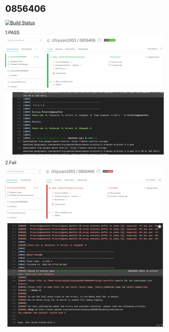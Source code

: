 # 0856406
[![Build Status](https://travis-ci.com/chiyuan1003/0856406.svg?branch=main)](https://travis-ci.com/chiyuan1003/0856406)

1.PASS
![image](https://github.com/chiyuan1003/0856406/blob/main/pic_1.png)
![image](https://github.com/chiyuan1003/0856406/blob/main/pic_2.png)

2.Fail
![image](https://github.com/chiyuan1003/0856406/blob/main/pic_3.png)
![image](https://github.com/chiyuan1003/0856406/blob/main/pic_4.png)
